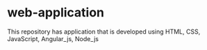 # web-application
This repository has application that is developed using HTML, CSS, JavaScript, Angular_js, Node_js
